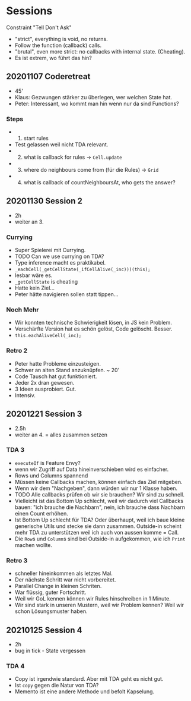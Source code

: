 ﻿# Sessions

Constraint "Tell Don't Ask"

* "strict", everything is void, no returns.
* Follow the function (callback) calls.
* "brutal", even more strict: no callbacks with internal state. (Cheating).
* Es ist extrem, wo führt das hin?

## 20201107 Coderetreat

* 45'
* Klaus: Gezwungen stärker zu überlegen, wer welchen State hat.
* Peter: Interessant, wo kommt man hin wenn nur da sind Functions?

### Steps

* 1. start rules
* Test gelassen weil nicht TDA relevant.
* 2. what is callback for rules -> `Cell.update`
* 3. where do neighbours come from (für die Rules) -> `Grid`
* 4. what is callback of countNeighboursAt, who gets the answer?

## 20201130 Session 2

* 2h
* weiter an 3.

### Currying

* Super Spielerei mit Currying.
* TODO Can we use currying on TDA?
* Type inference macht es praktikabel.
* `_eachCell(_getCellState(_ifCellAlive(_inc)))(this);`
* lesbar wäre es.
* `_getCellState` is cheating
* Hatte kein Ziel...
* Peter hätte navigieren sollen statt tippen...

### Noch Mehr

* Wir konnten technische Schwierigkeit lösen, in JS kein Problem.
* Verschärfte Version hat es schön gelöst, Code gelöscht. Besser.
* `this.eachAliveCell(_inc);`

### Retro 2

* Peter hatte Probleme einzusteigen.
* Schwer an alten Stand anzuknüpfen. ~ 20'
* Code Tausch hat gut funktioniert.
* Jeder 2x dran gewesen.
* 3 Ideen ausprobiert. Gut.
* Intensiv.

## 20201221 Session 3

* 2.5h
* weiter an 4. = alles zusammen setzen

### TDA 3

* `executeIf` is Feature Envy?
* wenn wir Zugriff auf Data hineinverschieben wird es einfacher.
* Rows und Columns spannend
* Müssen keine Callbacks machen, können einfach das Ziel mitgeben.
* Wenn wir dem "Nachgeben", dann würden wir nur 1 Klasse haben.
* TODO Alle callbacks prüfen ob wir sie brauchen? Wir sind zu schnell.
* Vielleicht ist das Bottom Up schlecht, weil wir dadurch viel Callbacks
  bauen: "ich brauche die Nachbarn", nein, ich brauche dass Nachbarn einen
  Count erhöhen.
* Ist Bottom Up schlecht für TDA? Oder überhaupt, weil ich baue kleine generische
  Utils und stecke sie dann zusammen. Outside-in scheint mehr TDA zu unterstützen
  weil ich auch von aussen komme = Call.
* Die `Row`s und `Column`s sind bei Outside-in aufgekommen, wie ich `Print` machen
  wollte.

### Retro 3

* schneller hineinkommen als letztes Mal.
* Der nächste Schritt war nicht vorbereitet.
* Parallel Change in kleinen Schriten.
* War flüssig, guter Fortschritt.
* Weil wir GoL kennen können wir Rules hinschreiben in 1 Minute.
* Wir sind stark in unseren Mustern, weil wir Problem kennen? Weil wir schon
  Lösungsmuster haben.

## 20210125 Session 4

* 2h
* bug in tick - State vergessen

### TDA 4

* Copy ist irgendwie standard. Aber mit TDA geht es nicht gut.
* Ist `copy` gegen die Natur von TDA?
* Memento ist eine andere Methode und befolt Kapselung.
